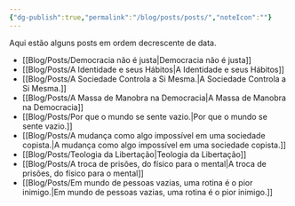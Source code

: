 ```yaml
---
{"dg-publish":true,"permalink":"/blog/posts/posts/","noteIcon":""}
---
```



Aqui estão alguns posts em ordem decrescente de data.

- [[Blog/Posts/Democracia não é justa\|Democracia não é justa]]
- [[Blog/Posts/A Identidade e seus Hábitos\|A Identidade e seus Hábitos]]
- [[Blog/Posts/A Sociedade Controla a Si Mesma.\|A Sociedade Controla a Si Mesma.]]
- [[Blog/Posts/A Massa de Manobra na Democracia\|A Massa de Manobra na Democracia]]
- [[Blog/Posts/Por que o mundo se sente vazio.\|Por que o mundo se sente vazio.]]
- [[Blog/Posts/A mudança como algo impossível em uma sociedade copista.\|A mudança como algo impossível em uma sociedade copista.]]
- [[Blog/Posts/Teologia da Libertação\|Teologia da Libertação]]
- [[Blog/Posts/A troca de prisões, do físico para o mental\|A troca de prisões, do físico para o mental]]
- [[Blog/Posts/Em mundo de pessoas vazias, uma rotina é o pior inimigo.\|Em mundo de pessoas vazias, uma rotina é o pior inimigo.]]
